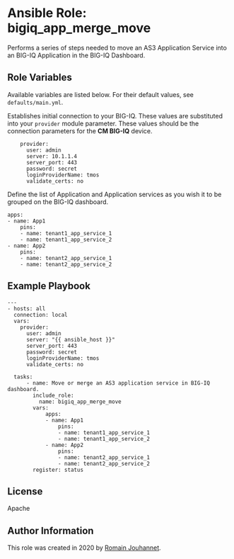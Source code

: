# Ansible Role: bigiq_app_merge_move

Performs a series of steps needed to move an AS3 Application Service into an BIG-IQ Application in the BIG-IQ Dashboard.

## Role Variables

Available variables are listed below. For their default values, see `defaults/main.yml`.

Establishes initial connection to your BIG-IQ. These values are substituted into
your ``provider`` module parameter. These values should be the connection parameters
for the **CM BIG-IQ** device.

        provider:
          user: admin
          server: 10.1.1.4
          server_port: 443
          password: secret
          loginProviderName: tmos
          validate_certs: no

Define the list of Application and Application services as you wish it to be grouped on the BIG-IQ dashboard.

    apps: 
    - name: App1
        pins:
        - name: tenant1_app_service_1
        - name: tenant1_app_service_2
    - name: App2
        pins:
        - name: tenant2_app_service_1
        - name: tenant2_app_service_2

## Example Playbook

    ---
    - hosts: all
      connection: local
      vars:
        provider:
          user: admin
          server: "{{ ansible_host }}"
          server_port: 443
          password: secret
          loginProviderName: tmos
          validate_certs: no

      tasks:
          - name: Move or merge an AS3 application service in BIG-IQ dashboard.
            include_role:
              name: bigiq_app_merge_move
            vars:
                apps: 
                - name: App1
                    pins:
                    - name: tenant1_app_service_1
                    - name: tenant1_app_service_2
                - name: App2
                    pins:
                    - name: tenant2_app_service_1
                    - name: tenant2_app_service_2
            register: status

## License

Apache

## Author Information

This role was created in 2020 by [Romain Jouhannet](https://github.com/rjouhann).

[1]: https://galaxy.ansible.com/f5devcentral/bigiq_pinning_deploy_objects

